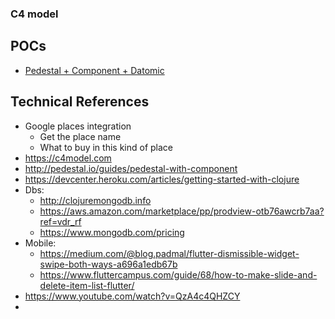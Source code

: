 ### C4 model



## POCs
- [Pedestal + Component + Datomic](https://github.com/gumberss/LearnLanguages/tree/master/Clojure/POCs/pedestal-components)

## Technical References
- Google places integration
	- Get the place name
	- What to buy in this kind of place
- https://c4model.com
- http://pedestal.io/guides/pedestal-with-component
- https://devcenter.heroku.com/articles/getting-started-with-clojure
- Dbs:
	- http://clojuremongodb.info
	- https://aws.amazon.com/marketplace/pp/prodview-otb76awcrb7aa?ref=vdr_rf
	- https://www.mongodb.com/pricing
- Mobile: 
	- https://medium.com/@blog.padmal/flutter-dismissible-widget-swipe-both-ways-a696a1edb67b
	- https://www.fluttercampus.com/guide/68/how-to-make-slide-and-delete-item-list-flutter/
- https://www.youtube.com/watch?v=QzA4c4QHZCY
- 